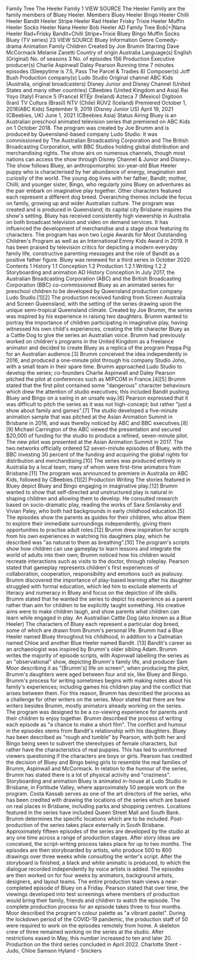 Family Tree The Heeler Family 1 VIEW SOURCE The Heeler Family are the family
members of Bluey Heeler. Members Bluey Heeler Bingo Heeler Chilli Heeler Bandit
Heeler Stripe Heeler Rad Heeler Frisky Trixie Heeler Muffin Heeler Socks Heeler
Nana Heeler Bob Heeler AD Family Tree Bob|+|Nana Heeler Rad+Frisky Bandit+Chilli
Stripe+Trixie Bluey Bingo Muffin Socks Bluey (TV series) 23 VIEW SOURCE Bluey
Information Genre Comedy-drama Animation Family Children Created by Joe Brumm
Starring Dave McCormack Melanie Zanetti Country of origin Australia Language(s)
English (Original) No. of seasons 3 No. of episodes 156 Production Executive
producer(s) Charlie Aspinwall Daley Pearson Running time 7 minutes episodes
(Sleepytime is 7.5, Pass The Parcel & Tradies 8) Composer(s) Joff Bush
Production company(s) Ludo Studio Original channel ABC Kids (Australia, original
broadcasters) Disney Junior and Disney Channel (United States and many other
countries) CBeebies (United Kingdom and Asia) Rai Yoyo (Italy) France 5 (France)
RTÉjr (Ireland) Azteca 7 (Mexico) Digitoon (Iran) TV Cultura (Brasil) NTV
(Chile) RÚV2 (Iceland) Premiered October 1, 2018(ABC Kids) September 9, 2019
(Disney Junior US) April 19, 2021 (CBeebies, UK) June 1, 2021 (CBeebies Asia)
Status Airing Bluey is an Australian preschool animated television series that
premiered on ABC Kids on 1 October 2018. The program was created by Joe Brumm
and is produced by Queensland-based company Ludo Studio. It was commissioned by
The Australian Broadcasting Corporation and The British Broadcasting
Corporation, with BBC Studios holding global distribution and merchandising
rights. The show airs on numerous channels, though most nations can access the
show through Disney Channel & Junior and Disney+. The show follows Bluey, an
anthropomorphic six-year-old Blue Heeler puppy who is characterised by her
abundance of energy, imagination and curiosity of the world. The young dog lives
with her father, Bandit; mother, Chilli; and younger sister, Bingo, who
regularly joins Bluey on adventures as the pair embark on imaginative play
together. Other characters featured each represent a different dog breed.
Overarching themes include the focus on family, growing up and wider Australian
culture. The program was created and is produced in Queensland; its capital city
Brisbane inspires the show's setting. Bluey has received consistently high
viewership in Australia on both broadcast television and video on demand
services. It has influenced the development of merchandise and a stage show
featuring its characters. The program has won two Logie Awards for Most
Outstanding Children's Program as well as an International Emmy Kids Award in 2019. It has been praised by television critics for depicting a modern everyday
family life, constructive parenting messages and the role of Bandit as a
positive father figure. Bluey was renewed for a third series in October 2020.
Contents 1 History 1.1 Conception 1.2 Production 1.2.1 Writing 1.2.2
Storyboarding and animation AD History Conception In July 2017, the Australian
Broadcasting Corporation (ABC) and the British Broadcasting Corporation (BBC)
co-commissioned Bluey as an animated series for preschool children to be
developed by Queensland production company Ludo Studio.[1][2] The production
received funding from Screen Australia and Screen Queensland, with the setting
of the series drawing upon the unique semi-tropical Queensland climate. Created
by Joe Brumm, the series was inspired by his experience in raising two
daughters. Brumm wanted to portray the importance of children participating in
imaginative play, having witnessed his own child's experiences, creating the
title character Bluey as a Cattle Dog to give the series an Australian voice.
Brumm had previously worked on children's programs in the United Kingdom as a
freelance animator and decided to create Bluey as a replica of the program Peppa
Pig for an Australian audience.[3] Brumm conceived the idea independently in
2016, and produced a one-minute pilot through his company Studio Joho, with a
small team in their spare time. Brumm approached Ludo Studio to develop the
series; co-founders Charlie Aspinwall and Daley Pearson pitched the pilot at
conferences such as MIPCOM in France.[4][5] Brumm stated that the first pilot
contained some "dangerous" character behaviours which drew the attention of
studio executives; this included Bandit pushing Bluey and Bingo on a swing in an
unsafe way.[6] Pearson expressed that it was difficult to pitch the series as it
was not high-concept; but rather "just a show about family and games".[7] The
studio developed a five-minute animation sample that was pitched at the Asian
Animation Summit in Brisbane in 2016, and was thereby noticed by ABC and BBC
executives.[8][9] Michael Carrington of the ABC viewed the presentation and
secured $20,000 of funding for the studio to produce a refined, seven-minute
pilot. The new pilot was presented at the Asian Animation Summit in 2017. The
two networks officially ordered 52 seven-minute episodes of Bluey, with the BBC
investing 30 percent of the funding and acquiring the global rights for
distribution and merchandising.[10] The series was produced entirely in
Australia by a local team, many of whom were first-time animators from
Brisbane.[11] The program was announced to premiere in Australia on ABC Kids,
followed by CBeebies.[1][2] Production Writing The stories featured in Bluey
depict Bluey and Bingo engaging in imaginative play.[12] Brumm wanted to show
that self-directed and unstructured play is natural in shaping children and
allowing them to develop. He consulted research based on socio-dramatic play,
reading the works of Sara Smilansky and Vivian Paley, who both had backgrounds
in early childhood education.[5] The episodes show the parents as guides for
their children, who allow them to explore their immediate surroundings
independently, giving them opportunities to practise adult roles.[12] Brumm drew
inspiration for scripts from his own experiences in watching his daughters play,
which he described was "as natural to them as breathing".[10] The program's
scripts show how children can use gameplay to learn lessons and integrate the
world of adults into their own; Brumm noticed how his children would recreate
interactions such as visits to the doctor, through roleplay. Pearson stated that
gameplay represents children's first experiences of collaboration, cooperation,
responsibility and emotions such as jealousy. Brumm discovered the importance of
play-based learning after his daughter struggled with formal education, which
led him to exclude elements of literacy and numeracy in Bluey and focus on the
depiction of life skills. Brumm stated that he wanted the series to depict his
experience as a parent rather than aim for children to be explicitly taught
something. His creative aims were to make children laugh, and show parents what
children can learn while engaged in play. An Austrailian Cattle Dog (also known
as a Blue Heeler) The characters of Bluey each represent a particular dog breed,
some of which are drawn from Brumm's personal life. Brumm had a Blue Heeler
named Bluey throughout his childhood, in addition to a Dalmatian named Chloe and
another Blue Heeler named Bandit. [13] Bandit's career as an archaeologist was
inspired by Brumm's older sibling Adam. Brumm writes the majority of episode
scripts, with Aspinwall labelling the series as an "observational" show,
depicting Brumm's family life, and producer Sam Moor describing it as "[Brumm's]
life on screen"; when producing the pilot, Brumm's daughters were aged between
four and six, like Bluey and Bingo. Brumm's process for writing sometimes begins
with making notes about his family's experiences; including games his children
play and the conflict that arises between them. For this reason, Brumm has
described the process as a challenge for other writers on the series. Moor
stated that there are few writers besides Brumm, mostly animators already
working on the series. The program was designed to be a co-viewing experience
for parents and their children to enjoy together. Brumm described the process of
writing each episode as "a chance to make a short film". The conflict and humour
in the episodes stems from Bandit's relationship with his daughters. Bluey has
been described as "rough and tumble" by Pearson, with both her and Bingo being
seen to subvert the stereotypes of female characters, but rather have the
characteristics of real puppies. This has led to uninformed viewers questioning
if the characters are boys or girls. Pearson has credited the decision of Bluey
and Bingo being girls to resemble the real families of Brumm, Aspinwall and
McCormack. In relation to the humour of the series, Brumm has stated there is a
lot of physical activity and "craziness". Storyboarding and animation Bluey is
animated in-house at Ludo Studio in Brisbane, in Fortitude Valley, where
approximately 50 people work on the program. Costa Kassab serves as one of the
art directors of the series, who has been credited with drawing the locations of
the series which are based on real places in Brisbane, including parks and
shopping centres. Locations featured in the series have included Queen Street
Mall and South Bank. Brumm determines the specific locations which are to be
included. Post-production of the series takes place externally in South
Brisbane. Approximately fifteen episodes of the series are developed by the
studio at any one time across a range of production stages. After story ideas
are conceived, the script-writing process takes place for up to two months. The
episodes are then storyboarded by artists, who produce 500 to 800 drawings over
three weeks while consulting the writer's script. After the storyboard is
finished, a black and white animatic is produced, to which the dialogue recorded
independently by voice artists is added. The episodes are then worked on for
four weeks by animators, background artists, designers, and layout teams. The
entire production team views a near-completed episode of Bluey on a Friday.
Pearson stated that over time, the viewings developed into test screenings where
members of production would bring their family, friends and children to watch
the episode. The complete production process for an episode takes three to four
months. Moor described the program's colour palette as "a vibrant pastel".
During the lockdown period of the COVID-19 pandemic, the production staff of 50
were required to work on the episodes remotely from home. A skeleton crew of
three remained working on the series at the studio. After restrictions eased in
May, this number increased to ten and later 20. Production on the third series
concluded in April 2022. Charlotte Stent - Judo, Chloe Samson Hyland - Snickers
